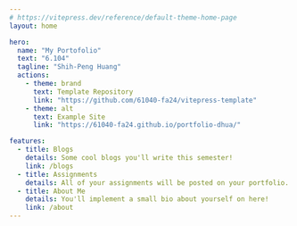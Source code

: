 ```yaml
---
# https://vitepress.dev/reference/default-theme-home-page
layout: home

hero:
  name: "My Portofolio"
  text: "6.104"
  tagline: "Shih-Peng Huang"
  actions:
    - theme: brand
      text: Template Repository
      link: "https://github.com/61040-fa24/vitepress-template"
    - theme: alt
      text: Example Site
      link: "https://61040-fa24.github.io/portfolio-dhua/"

features:
  - title: Blogs
    details: Some cool blogs you'll write this semester!
    link: /blogs
  - title: Assignments
    details: All of your assignments will be posted on your portfolio.
  - title: About Me
    details: You'll implement a small bio about yourself on here!
    link: /about
---
```

